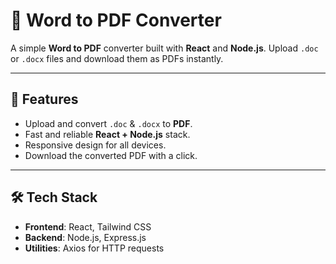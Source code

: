# 📝 Word to PDF Converter

A simple **Word to PDF** converter built with **React** and **Node.js**. Upload `.doc` or `.docx` files and download them as PDFs instantly.

---

## 🚀 Features
- Upload and convert `.doc` & `.docx` to **PDF**.
- Fast and reliable **React + Node.js** stack.
- Responsive design for all devices.
- Download the converted PDF with a click.

---

## 🛠️ Tech Stack
- **Frontend**: React, Tailwind CSS
- **Backend**: Node.js, Express.js
- **Utilities**: Axios for HTTP requests


